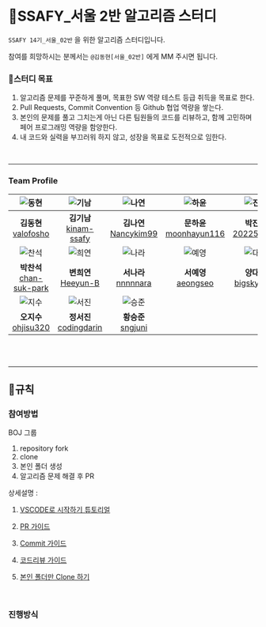# 📖SSAFY_서울 2반 알고리즘 스터디

`SSAFY 14기_서울_02반` 을 위한 알고리즘 스터디입니다.

참여를 희망하시는 분께서는 `@김동현[서울_02반]` 에게 MM 주시면 됩니다.
<br>

### 📌스터디 목표

1. 알고리즘 문제를 꾸준하게 풀며, 목표한 SW 역량 테스트 등급 취득을 목표로 한다.
2. Pull Requests, Commit Convention 등 Github 협업 역량을 쌓는다.
3. 본인의 문제를 풀고 그치는게 아닌 다른 팀원들의 코드를 리뷰하고, 함께 고민하며 페어 프로그래밍 역량을 함양한다.
4. 내 코드와 실력을 부끄러워 하지 않고, 성장을 목표로 도전적으로 임한다.

<br>



---

### Team Profile
|![동현](https://avatars.githubusercontent.com/u/58420112?v=4)|![기남](https://avatars.githubusercontent.com/u/221251691?v=4)|![나연](https://avatars.githubusercontent.com/u/79682888?v=4)|![하윤](https://avatars.githubusercontent.com/u/219803262?v=4)|![진영](https://avatars.githubusercontent.com/u/91312489?v=4)|
|:---:|:---:|:---:|:---:|:---:|
|**김동현** <br> [valofosho](https://github.com/valofosho) <br>|**김기남** <br> [kinam-ssafy](https://github.com/kinam-ssafy)<br>| **김나연** <br> [Nancykim99](https://github.com/Nancykim99) <br>|**문하윤** <br>[moonhayun116](https://github.com/moonhayun116)<br>|**박진영** <br> [202250274](https://github.com/202250274)<br>|
|![찬석](https://avatars.githubusercontent.com/u/221036337?v=4)|![희연](https://avatars.githubusercontent.com/u/197713492?v=4)|![나라](https://avatars.githubusercontent.com/u/221251629?v=4)|![예영](https://avatars.githubusercontent.com/u/221251770?v=4)|![대천](https://avatars.githubusercontent.com/u/221086209?v=4)|
| **박찬석** <br> [chan-suk-park](https://github.com/chan-suk-park)<br>| **변희연** <br> [Heeyun-B](https://github.com/Heeyun-B)<br>|**서나라** <br>[nnnnnara](https://github.com/nnnnnara)<br>|**서예영** <br>[aeongseo](https://github.com/aeongseo)| **양대천** <br> [bigskyyang](https://github.com/bigskyyang) <br>|
|![지수](https://avatars.githubusercontent.com/u/151099185?v=4)|![서진](https://avatars.githubusercontent.com/u/221236928?v=4)|![승준](https://avatars.githubusercontent.com/u/92257971?v=4)|
|**오지수** <br> [ohjisu320](https://github.com/ohjisu320) <br>|**정서진**<br> [codingdarin](https://github.com/codingdarin) <br>|**황승준** <br>[sngjuni](https://github.com/sngjuni)<br>|

<br><br>



---

## 📜규칙

### 참여방법

BOJ 그룹 

1. repository fork
2. clone
3. 본인 폴더 생성
4. 알고리즘 문제 해결 후 PR


상세설명 :
<br>


1. [VSCODE로 시작하기 튜토리얼](./.docs/GETTING_STARTED.md)


2. [PR 가이드](./.docs/PULL_REQUESTS_GUIDE.md)


3. [Commit 가이드](./.docs/HOW_TO_COMMIT_GUIDE.md)


4. [코드리뷰 가이드](./.docs/CODE_REVIEW_GUIDE.md)


5. [본인 폴더만 Clone 하기](./.docs/Only_My_Folder_Clone_Guide.md)


<br>

### 진행방식
